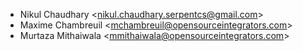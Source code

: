- Nikul Chaudhary \<<nikul.chaudhary.serpentcs@gmail.com>\>
- Maxime Chambreuil \<<mchambreuil@opensourceintegrators.com>\>
- Murtaza Mithaiwala \<<mmithaiwala@opensourceintegrators.com>\>
